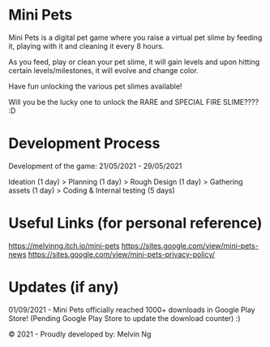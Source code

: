 # Mini Pets
Mini Pets is a digital pet game where you raise a virtual pet slime by feeding it, playing with it and cleaning it every 8 hours. 

As you feed, play or clean your pet slime, it will gain levels and upon hitting certain levels/milestones, it will evolve and change color.

Have fun unlocking the various pet slimes available!

Will you be the lucky one to unlock the RARE and SPECIAL FIRE SLIME???? :D
 
# Development Process
Development of the game: 21/05/2021 - 29/05/2021

Ideation (1 day) > Planning (1 day) > Rough Design (1 day) > Gathering assets (1 day) > Coding & Internal testing (5 days)

# Useful Links (for personal reference)
https://melvinng.itch.io/mini-pets
https://sites.google.com/view/mini-pets-news 
https://sites.google.com/view/mini-pets-privacy-policy/

# Updates (if any)
01/09/2021 - Mini Pets officially reached 1000+ downloads in Google Play Store! (Pending Google Play Store to update the download counter) :)

&copy; 2021 - Proudly developed by: Melvin Ng
